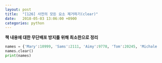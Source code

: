 ```yaml
---
layout: post
title:  "[126] 사전의 모든 요소 제거하기(clear)"
date:   2018-05-03 13:06:00 +0900
categories: python
---
```


**책 내용에 대한 무단배포 방지를 위해 최소한으로 정리**

```python
names = {'Mary':10999, 'Sams':2111, 'Aimy':9778, 'Tom':20245, 'Michale':27115,'Bob':5887, 'Kelly':7855}
names.clear()
print(names)
```
